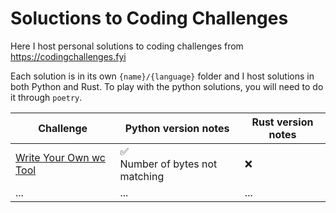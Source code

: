 # Soluctions to Coding Challenges

Here I host personal solutions to coding challenges from https://codingchallenges.fyi

Each solution is in its own `{name}/{language}` folder and I host solutions in both Python and Rust. To play with the python solutions, you will need to do it through `poetry`.

Challenge  | Python version notes | Rust version notes |
---------- | ----------- | -----------
[Write Your Own wc Tool](https://codingchallenges.fyi/challenges/challenge-wc) | :white_check_mark: <br/> Number of bytes not matching | :x:
... | ... | ...